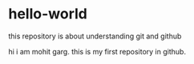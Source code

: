 # hello-world
this repository is about understanding git and github

hi i am mohit garg.
this is my first repository in github.

